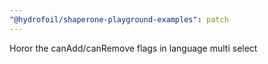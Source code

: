 ```yaml
---
"@hydrofoil/shaperone-playground-examples": patch
---
```


Horor the canAdd/canRemove flags in language multi select

